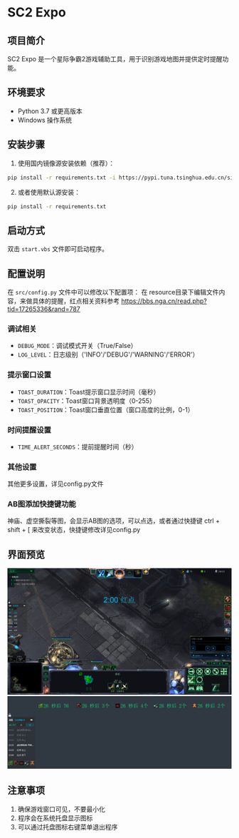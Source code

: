 # SC2 Expo

## 项目简介
SC2 Expo 是一个星际争霸2游戏辅助工具，用于识别游戏地图并提供定时提醒功能。

## 环境要求
- Python 3.7 或更高版本
- Windows 操作系统

## 安装步骤
1. 使用国内镜像源安装依赖（推荐）：
```bash
pip install -r requirements.txt -i https://pypi.tuna.tsinghua.edu.cn/simple
```

2. 或者使用默认源安装：
```bash
pip install -r requirements.txt
```

## 启动方式
双击 `start.vbs` 文件即可启动程序。

## 配置说明
在 `src/config.py` 文件中可以修改以下配置项：
在 resource目录下编辑文件内容，来做具体的提醒，红点相关资料参考 https://bbs.nga.cn/read.php?tid=17265336&rand=787

### 调试相关
- `DEBUG_MODE`：调试模式开关（True/False）
- `LOG_LEVEL`：日志级别（'INFO'/'DEBUG'/'WARNING'/'ERROR'）

### 提示窗口设置
- `TOAST_DURATION`：Toast提示窗口显示时间（毫秒）
- `TOAST_OPACITY`：Toast窗口背景透明度（0-255）
- `TOAST_POSITION`：Toast窗口垂直位置（窗口高度的比例，0-1）
  
### 时间提醒设置
- `TIME_ALERT_SECONDS`：提前提醒时间（秒）

### 其他设置
其他更多设置，详见config.py文件

### AB图添加快捷键功能
神庙、虚空撕裂等图，会显示AB图的选项，可以点选，或者通过快捷键 ctrl + shift + [ 来改变状态，快捷键修改详见config.py

## 界面预览
![程序界面预览](img/sample.png)
![程序界面预览](img/sample1.png)

## 注意事项
1. 确保游戏窗口可见，不要最小化
2. 程序会在系统托盘显示图标
3. 可以通过托盘图标右键菜单退出程序
